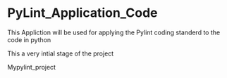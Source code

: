 PyLint_Application_Code
=======================
This Appliction will be used for applying the Pylint coding standerd to the code in python

This a very intial stage of the project

Mypylint_project
